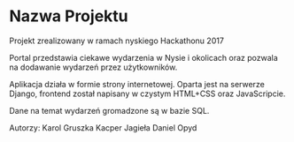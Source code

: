 # Nazwa Projektu

Projekt zrealizowany w ramach nyskiego Hackathonu 2017

Portal przedstawia ciekawe wydarzenia w Nysie i okolicach oraz pozwala na dodawanie wydarzeń przez użytkowników. 

Aplikacja działa w formie strony internetowej. Oparta jest na serwerze Django, frontend został napisany w czystym HTML+CSS oraz JavaScripcie.

Dane na temat wydarzeń gromadzone są w bazie SQL.


Autorzy:
Karol Gruszka
Kacper Jagieła
Daniel Opyd
